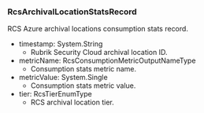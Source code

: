### RcsArchivalLocationStatsRecord
RCS Azure archival locations consumption stats record.

- timestamp: System.String
  - Rubrik Security Cloud archival location ID.
- metricName: RcsConsumptionMetricOutputNameType
  - Consumption stats metric name.
- metricValue: System.Single
  - Consumption stats metric value.
- tier: RcsTierEnumType
  - RCS archival location tier.
